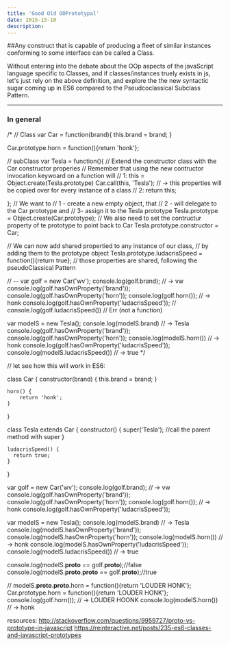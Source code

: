 ```yaml
---
title: 'Good Old OOPrototypal'
date: 2015-15-10
description:
---
```


##Any construct that is capable of producing a fleet of similar instances conforming to some interface can be called a Class.

Without entering into the debate about the OOp aspects of the javaScript language specific to Classes, and if classes/instances truely exists in js, let's just rely on the above definition, and explore the the new syntactic sugar coming up in ES6 compared to the Pseudcoclassical Subclass Pattern.

* * *

### In general

/*
// Class
var Car = function(brand){
  this.brand = brand;
}

Car.prototype.horn = function(){return 'honk'};


// subClass
var Tesla = function(){
  // Extend the constructor class with the Car constructor properies
  // Remember that using the new contructor invocation keywoard on a function will
  // 1: this = Object.create(Tesla.prototype)
  Car.call(this, 'Tesla'); // -> this properties will be copied over for every instance of a class
  // 2: return this;

};
// We want to 
// 1 - create a new empty object, that 
// 2 - will delegate to the Car prototype and 
// 3- assign it to the Tesla prototype
Tesla.prototype = Object.create(Car.prototype);
// We also need to set the contructur property of te prototype to point back to Car
Tesla.prototype.constructor = Car;

// We can now add shared propertied to any instance of our class,
// by adding them to the prototype object
Tesla.prototype.ludacrisSpeed = function(){return true}; // those properties are shared, following the pseudoClassical Pattern


// --
var golf = new Car('wv');
console.log(golf.brand); // -> vw
console.log(golf.hasOwnProperty('brand'));
console.log(golf.hasOwnProperty('horn'));
console.log(golf.horn()); // -> honk
console.log(golf.hasOwnProperty('ludacrisSpeed'));
// console.log(golf.ludacrisSpeed()) // Err (not a function)


var modelS = new Tesla();
console.log(modelS.brand) // -> Tesla
console.log(golf.hasOwnProperty('brand'));
console.log(golf.hasOwnProperty('horn'));
console.log(modelS.horn()) // -> honk
console.log(golf.hasOwnProperty('ludacrisSpeed'));
console.log(modelS.ludacrisSpeed()) // -> true
*/


// let see how this will work in ES6:

class Car {
    constructor(brand) {
        this.brand = brand;
    }

    horn() {
        return 'honk';
    }
}


class Tesla extends Car {
    constructor() {
        super('Tesla'); //call the parent method with super
    }

    ludacrisSpeed() {
      return true;
    }
}

var golf = new Car('wv');
console.log(golf.brand); // -> vw
console.log(golf.hasOwnProperty('brand'));
console.log(golf.hasOwnProperty('horn'));
console.log(golf.horn()); // -> honk
console.log(golf.hasOwnProperty('ludacrisSpeed'));

var modelS = new Tesla();
console.log(modelS.brand) // -> Tesla
console.log(modelS.hasOwnProperty('brand'));
console.log(modelS.hasOwnProperty('horn'));
console.log(modelS.horn()) // -> honk
console.log(modelS.hasOwnProperty('ludacrisSpeed'));
console.log(modelS.ludacrisSpeed()) // -> true

console.log(modelS.__proto__ == golf.__proto__);//false
console.log(modelS.__proto__.__proto__ == golf.__proto__);//true

// modelS.__proto__.__proto__.horn = function(){return 'LOUDER HONK'};
Car.prototype.horn = function(){return 'LOUDER HONK'};
console.log(golf.horn()); // -> LOUDER HOONK
console.log(modelS.horn()) // -> honk





resources:
http://stackoverflow.com/questions/9959727/proto-vs-prototype-in-javascript
https://reinteractive.net/posts/235-es6-classes-and-javascript-prototypes